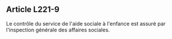 ## Article L221-9

Le contrôle du service de l'aide sociale à l'enfance est assuré par l'inspection générale des affaires sociales.


